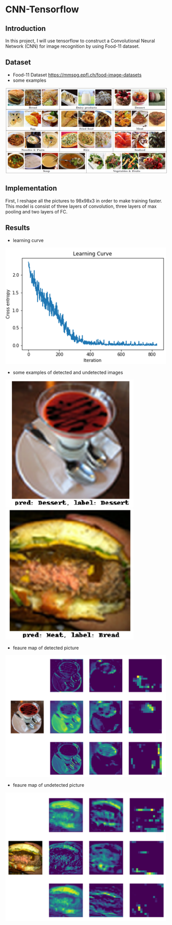 # CNN-Tensorflow

## Introduction
In this project, I will use tensorflow to construct a Convolutional Neural Network (CNN) for image recognition by using Food-11 dataset. 

## Dataset
- Food-11 Dataset
https://mmspg.epfl.ch/food-image-datasets
- some examples
<img src="https://github.com/ChristophWu/CNN-Tensorflow/blob/master/material/dataset.png" width="600"/>

## Implementation
First, I reshape all the pictures to 98x98x3 in order to make training faster. This model is consist of three layers of convolution, three layers of max pooling and two layers of FC.

## Results
- learning curve
<img src="https://github.com/ChristophWu/CNN-Tensorflow/blob/master/material/learning_curve.png" width="500"/>

- some examples of detected and undetected images

<img src="https://github.com/ChristophWu/CNN-Tensorflow/blob/master/material/right_prediction.png" width="400"/> <img src="https://github.com/ChristophWu/CNN-Tensorflow/blob/master/material/wrong_prediction.png" width="400"/>

- feaure map of detected picture
<img src="https://github.com/ChristophWu/CNN-Tensorflow/blob/master/material/feature_right.png" width="500"/>

- feaure map of undetected picture
<img src="https://github.com/ChristophWu/CNN-Tensorflow/blob/master/material/feature_wrong.png" width="500"/>
